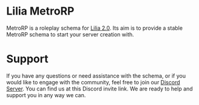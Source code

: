 # Lilia MetroRP

MetroRP is a roleplay schema for [Lilia 2.0](https://github.com/bleonheart/Lilia). Its aim is to provide a stable MetroRP schema to start your server creation with.

# Support

If you have any questions or need assistance with the schema, or if you would like to engage with the community, feel free to join our [Discord Server](https://discord.gg/52MSnh39vw). You can find us at this Discord invite link. We are ready to help and support you in any way we can.
